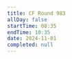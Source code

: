 ```yaml
---
title: CF Round 983
allDay: false
startTime: 08:35
endTime: 10:35
date: 2024-11-01
completed: null
---
```

